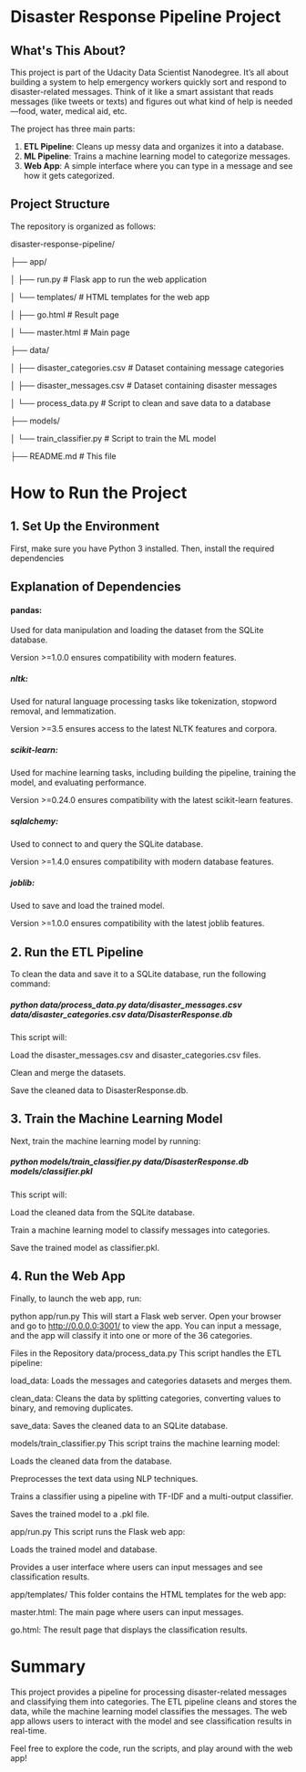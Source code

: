 # Disaster Response Pipeline Project

## What's This About?
This project is part of the Udacity Data Scientist Nanodegree. It’s all about building a system to help emergency workers quickly sort and respond to disaster-related messages. Think of it like a smart assistant that reads messages (like tweets or texts) and figures out what kind of help is needed—food, water, medical aid, etc.

The project has three main parts:
1. **ETL Pipeline**: Cleans up messy data and organizes it into a database.
2. **ML Pipeline**: Trains a machine learning model to categorize messages.
3. **Web App**: A simple interface where you can type in a message and see how it gets categorized.


## Project Structure
The repository is organized as follows:

disaster-response-pipeline/

├── app/

│ ├── run.py # Flask app to run the web application

│ └── templates/ # HTML templates for the web app

│ ├── go.html # Result page

│ └── master.html # Main page

├── data/

│ ├── disaster_categories.csv # Dataset containing message categories

│ ├── disaster_messages.csv # Dataset containing disaster messages

│ └── process_data.py # Script to clean and save data to a database

├── models/

│ └── train_classifier.py # Script to train the ML model

├── README.md # This file



# How to Run the Project

## 1. Set Up the Environment
First, make sure you have Python 3 installed. Then, install the required dependencies

## Explanation of Dependencies
#### pandas:

Used for data manipulation and loading the dataset from the SQLite database.

Version >=1.0.0 ensures compatibility with modern features.

##### nltk:

Used for natural language processing tasks like tokenization, stopword removal, and lemmatization.

Version >=3.5 ensures access to the latest NLTK features and corpora.

##### scikit-learn:

Used for machine learning tasks, including building the pipeline, training the model, and evaluating performance.

Version >=0.24.0 ensures compatibility with the latest scikit-learn features.

##### sqlalchemy:

Used to connect to and query the SQLite database.

Version >=1.4.0 ensures compatibility with modern database features.

##### joblib:

Used to save and load the trained model.

Version >=1.0.0 ensures compatibility with the latest joblib features.

## 2. Run the ETL Pipeline
To clean the data and save it to a SQLite database, run the following command:

##### python data/process_data.py data/disaster_messages.csv data/disaster_categories.csv data/DisasterResponse.db

This script will:

Load the disaster_messages.csv and disaster_categories.csv files.

Clean and merge the datasets.

Save the cleaned data to DisasterResponse.db.

## 3. Train the Machine Learning Model
Next, train the machine learning model by running:

##### python models/train_classifier.py data/DisasterResponse.db models/classifier.pkl

This script will:

Load the cleaned data from the SQLite database.

Train a machine learning model to classify messages into categories.

Save the trained model as classifier.pkl.

## 4. Run the Web App
Finally, to launch the web app, run:


python app/run.py
This will start a Flask web server. Open your browser and go to http://0.0.0.0:3001/ to view the app. You can input a message, and the app will classify it into one or more of the 36 categories.

Files in the Repository
data/process_data.py
This script handles the ETL pipeline:

load_data: Loads the messages and categories datasets and merges them.

clean_data: Cleans the data by splitting categories, converting values to binary, and removing duplicates.

save_data: Saves the cleaned data to an SQLite database.

models/train_classifier.py
This script trains the machine learning model:

Loads the cleaned data from the database.

Preprocesses the text data using NLP techniques.

Trains a classifier using a pipeline with TF-IDF and a multi-output classifier.

Saves the trained model to a .pkl file.

app/run.py
This script runs the Flask web app:

Loads the trained model and database.

Provides a user interface where users can input messages and see classification results.

app/templates/
This folder contains the HTML templates for the web app:

master.html: The main page where users can input messages.

go.html: The result page that displays the classification results.

# Summary

This project provides a pipeline for processing disaster-related messages and classifying them into categories. The ETL pipeline cleans and stores the data, while the machine learning model classifies the messages. The web app allows users to interact with the model and see classification results in real-time.

Feel free to explore the code, run the scripts, and play around with the web app!

